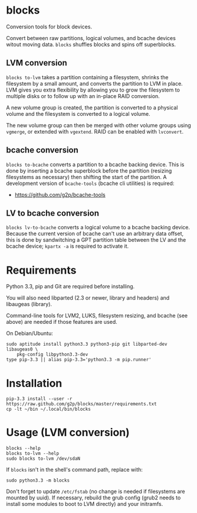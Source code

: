 # blocks

Conversion tools for block devices.

Convert between raw partitions, logical volumes, and bcache
devices witout moving data.  `blocks` shuffles blocks and spins
off superblocks.

## LVM conversion

`blocks to-lvm` takes a partition containing a filesystem, shrinks the
filesystem by a small amount, and converts the partition to LVM in
place.  LVM gives you extra flexibility by allowing you to grow the
filesystem to multiple disks or to follow up with an in-place RAID
conversion.

A new volume group is created, the partition is converted to a physical
volume and the filesystem is converted to a logical volume.

The new volume group can then be merged with other volume groups using
`vgmerge`, or extended with `vgextend`.  RAID can be enabled with
`lvconvert`.

## bcache conversion

`blocks to-bcache` converts a partition to a bcache backing device.
This is done by inserting a bcache superblock before the partition
(resizing filesystems as necessary) then shifting the start of the
partition.  A development version of `bcache-tools` (bcache cli
utilities) is required:

* <https://github.com/g2p/bcache-tools>

## LV to bcache conversion

`blocks lv-to-bcache` converts a logical volume to a bcache backing
device.  Because the current version of bcache can't use an arbitrary
data offset, this is done by sandwitching a GPT partition table between
the LV and the bcache device; `kpartx -a` is required to activate it.

# Requirements

Python 3.3, pip and Git are required before installing.

You will also need libparted (2.3 or newer, library and headers) and
libaugeas (library).

Command-line tools for LVM2, LUKS, filesystem resizing, and bcache (see
above) are needed if those features are used.

On Debian/Ubuntu:

    sudo aptitude install python3.3 python3-pip git libparted-dev libaugeas0 \
        pkg-config libpython3.3-dev
    type pip-3.3 || alias pip-3.3='python3.3 -m pip.runner'

# Installation

    pip-3.3 install --user -r https://raw.github.com/g2p/blocks/master/requirements.txt
    cp -lt ~/bin ~/.local/bin/blocks

# Usage (LVM conversion)

    blocks --help
    blocks to-lvm --help
    sudo blocks to-lvm /dev/sdaN

If `blocks` isn't in the shell's command path, replace with:

    sudo python3.3 -m blocks

Don't forget to update `/etc/fstab` (no change is needed if filesystems
are mounted by uuid). If necessary, rebuild the grub config (grub2 needs
to install some modules to boot to LVM directly) and your initramfs.

